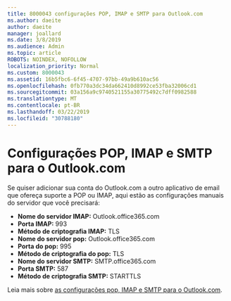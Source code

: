 ```yaml
---
title: 8000043 configurações POP, IMAP e SMTP para Outlook.com
ms.author: daeite
author: daeite
manager: joallard
ms.date: 3/8/2019
ms.audience: Admin
ms.topic: article
ROBOTS: NOINDEX, NOFOLLOW
localization_priority: Normal
ms.custom: 8000043
ms.assetid: 16b5fbc6-6f45-4707-97bb-49a9b610ac56
ms.openlocfilehash: 0fb770a3dc34da662410d8992ce53fba32006cd1
ms.sourcegitcommit: 03a156a9c9740521155a30775492c7dff0982588
ms.translationtype: MT
ms.contentlocale: pt-BR
ms.lasthandoff: 03/22/2019
ms.locfileid: "30788180"
---
```

# <a name="pop-imap-and-smtp-settings-for-outlookcom"></a>Configurações POP, IMAP e SMTP para o Outlook.com

Se quiser adicionar sua conta do Outlook.com a outro aplicativo de email que ofereça suporte a POP ou IMAP, aqui estão as configurações manuais do servidor que você precisará:
  
- **Nome do servidor IMAP:** Outlook.office365.com 
- **Porta IMAP:** 993   
- **Método de criptografia IMAP:** TLS   
- **Nome do servidor pop:** Outlook.office365.com  
- **Porta do pop:** 995  
- **Método de criptografia do pop:** TLS  
- **Nome do servidor SMTP:** SMTP.office365.com 
- **Porta SMTP:** 587 
- **Método de criptografia SMTP:** STARTTLS 

Leia mais sobre [as configurações pop, IMAP e SMTP para o Outlook.com](https://go.microsoft.com/fwlink/p/?linkid=2001402&amp;clcid=0x409).